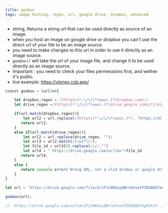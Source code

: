 ```yaml
---
title: goobox
tags: image hosting, regex, url, google drive, dropbox, advanced
---
```


- string, Returns a string url that can be used directly as source of an image.
- when you host an image on google drive or dropbox you can't use the direct url of your file to be an image source.
- you need to make changes to this url in order to use it directly as an image source.
- `goobox()` will take the url of your image file, and change it to be used directly as an image source.
- Important : you need to check your files permessions first, and wether it's public.
- live example: https://ybmex.csb.app/

```js
cconst goobox = (url)=>{

    let dropbox_regex = /(http(s)*:\/\/)*(www\.)*(dropbox.com)/;
    let drive_regex =/(http(s)*:\/\/)*(www\.)*(drive.google.com\/file\/d\/)/;

    if(url.match(dropbox_regex)){
        let url2 = url.replace(/(http(s)*:\/\/)*(www\.)*/, "https://dl.");
       return url2;
    }
    else if(url.match(drive_regex)){
        let url2 = url.replace(drive_regex, "");
        let url3 = url2.match(/[\w]*\//);
        let file_id = url3[0].replace(/\//,"")
        let url4 = " https://drive.google.com/uc?id="+file_id
       return url4;
    }
    else {
       return console.error('Wrong URL, not a vlid drobox or google drive url');
    }
}
```

```js
let url = 'https://drive.google.com/file/d/1PiCWHIwyQWrn4YxatPZDkB8EfegRIkIV/view' // can't be image src.

goobox(url);

//  https://drive.google.com/uc?id=1PiCWHIwyQWrn4YxatPZDkB8EfegRIkIV  // works as image src
```
